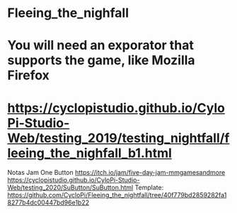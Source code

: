 # Fleeing_the_nighfall
# You will need an exporator that supports the game, like Mozilla Firefox
#  https://cyclopistudio.github.io/CyloPi-Studio-Web/testing_2019/testing_nightfall/fleeing_the_nighfall_b1.html

Notas Jam One Button https://itch.io/jam/five-day-jam-mmgamesandmore
https://cyclopistudio.github.io/CyloPi-Studio-Web/testing_2020/SuButton/SuButton.html
Template:
https://github.com/CycloPi/Fleeing_the_nightfall/tree/40f779bd2859282fa18277b4dc00447bd96e1b22
